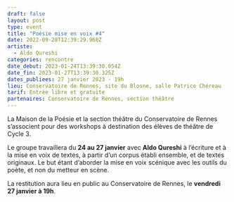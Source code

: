 ```yaml
---
draft: false
layout: post
type: event
title: "Poésie mise en voix #4"
date: 2022-09-28T12:39:29.968Z
artiste:
  - Aldo Qureshi
categories: rencontre
date_debut: 2023-01-24T13:39:30.054Z
date_fin: 2023-01-27T13:39:30.325Z
dates_publiees: 27 janvier 2023 · 19h
lieu: Conservatoire de Rennes, site du Blosne, salle Patrice Chéreau
tarif: Entrée libre et gratuite
partenaires: Conservatoire de Rennes, section théâtre
---
```

La Maison de la Poésie et la section théâtre du Conservatoire de Rennes s’associent pour des workshops à destination des élèves de théâtre de Cycle 3.

Le groupe travaillera du **24 au 27 janvier** avec **Aldo Qureshi** à l’écriture et à la mise en voix de textes, à partir d’un corpus établi ensemble, et de textes originaux. Le but étant d’aborder la mise en voix scénique avec les outils du poète, et non du metteur en scène.

La restitution aura lieu en public au Conservatoire de Rennes, le **vendredi 27 janvier à 19h**.
